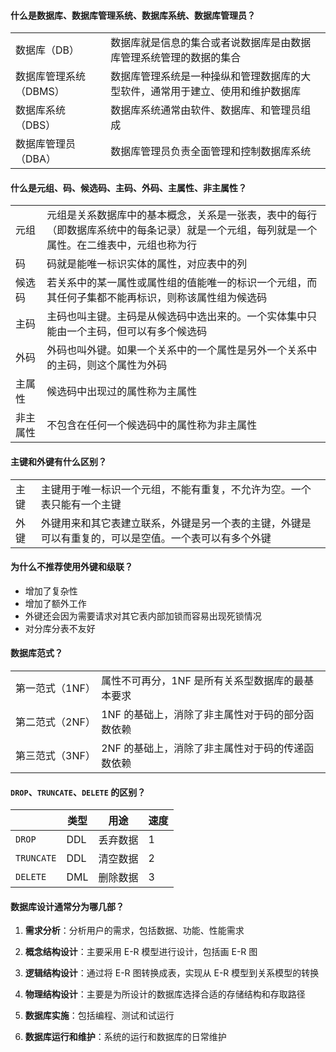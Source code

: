 #### 什么是数据库、数据库管理系统、数据库系统、数据库管理员？

|                        |                                                                                |
| ---------------------- | ------------------------------------------------------------------------------ |
| 数据库（DB）           | 数据库就是信息的集合或者说数据库是由数据库管理系统管理的数据的集合             |
| 数据库管理系统（DBMS） | 数据库管理系统是一种操纵和管理数据库的大型软件，通常用于建立、使用和维护数据库 |
| 数据库系统（DBS）      | 数据库系统通常由软件、数据库、和管理员组成                                     |
| 数据库管理员（DBA）    | 数据库管理员负责全面管理和控制数据库系统                                       |

#### 什么是元组、码、候选码、主码、外码、主属性、非主属性？

|          |                                                                                                                                            |
| -------- | :----------------------------------------------------------------------------------------------------------------------------------------- |
| 元组     | 元组是关系数据库中的基本概念，关系是一张表，表中的每行（即数据库系统中的每条记录）就是一个元组，每列就是一个属性。在二维表中，元组也称为行 |
| 码       | 码就是能唯一标识实体的属性，对应表中的列                                                                                                   |
| 候选码   | 若关系中的某一属性或属性组的值能唯一的标识一个元组，而其任何子集都不能再标识，则称该属性组为候选码                                         |
| 主码     | 主码也叫主键。主码是从候选码中选出来的。一个实体集中只能由一个主码，但可以有多个候选码                                                     |
| 外码     | 外码也叫外键。如果一个关系中的一个属性是另外一个关系中的主码，则这个属性为外码                                                             |
| 主属性   | 候选码中出现过的属性称为主属性                                                                                                             |
| 非主属性 | 不包含在任何一个候选码中的属性称为非主属性                                                                                                 |

#### 主键和外键有什么区别？

|      |                                                                                                      |
| ---- | ---------------------------------------------------------------------------------------------------- |
| 主键 | 主键用于唯一标识一个元组，不能有重复，不允许为空。一个表只能有一个主键                               |
| 外键 | 外键用来和其它表建立联系，外键是另一个表的主键，外键是可以有重复的，可以是空值。一个表可以有多个外键 |

#### 为什么不推荐使用外键和级联？

-   增加了复杂性
-   增加了额外工作
-   外键还会因为需要请求对其它表内部加锁而容易出现死锁情况
-   对分库分表不友好

#### 数据库范式？

|                 |                                                  |
| --------------- | ------------------------------------------------ |
| 第一范式（1NF） | 属性不可再分，1NF 是所有关系型数据库的最基本要求 |
| 第二范式（2NF） | 1NF 的基础上，消除了非主属性对于码的部分函数依赖 |
| 第三范式（3NF） | 2NF 的基础上，消除了非主属性对于码的传递函数依赖 |

#### `DROP`、`TRUNCATE`、`DELETE` 的区别？

|            | 类型 | 用途     | 速度 |
| ---------- | ---- | -------- | ---- |
| `DROP`     | DDL  | 丢弃数据 | 1    |
| `TRUNCATE` | DDL  | 清空数据 | 2    |
| `DELETE`   | DML  | 删除数据 | 3    |

#### 数据库设计通常分为哪几部？

1. **需求分析**：分析用户的需求，包括数据、功能、性能需求

2. **概念结构设计**：主要采用 E-R 模型进行设计，包括画 E-R 图

3. **逻辑结构设计**：通过将 E-R 图转换成表，实现从 E-R 模型到关系模型的转换

4. **物理结构设计**：主要是为所设计的数据库选择合适的存储结构和存取路径

5. **数据库实施**：包括编程、测试和试运行

6. **数据库运行和维护**：系统的运行和数据库的日常维护
